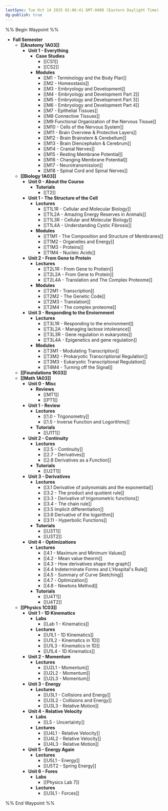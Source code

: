 ```yaml
---
lastSync: Tue Oct 14 2025 01:06:41 GMT-0400 (Eastern Daylight Time)
dg-publish: true
---
```

%% Begin Waypoint %%
- **Fall Semester**
	- **[[Anatomy 1A03]]**
		- **Unit 1 - Everything**
			- **Case Studies**
				- [[CS1]]
				- [[CS2]]
			- **Modules**
				- [[M1 - Terminology and the Body Plan]]
				- [[M2 - Homeostasis]]
				- [[M3 - Embryology and Development]]
				- [[M4 - Embryology and Development Part 2]]
				- [[M5 - Embryology and Development Part 3]]
				- [[M6 - Embryology and Development Part 4]]
				- [[M7 - Epithelial Tissues]]
				- [[M8 Connective Tissues]]
				- [[M9 Functional Organization of the Nervous Tissue]]
				- [[M10 - Cells of the Nervous System]]
				- [[M11 - Brain Overview & Protective Layers]]
				- [[M12 - Brain Brainstem & Cerebellum]]
				- [[M13 - Brain Diencephalon & Cerebrum]]
				- [[M14 - Cranial Nerves]]
				- [[M15 - Resting Membrane Potential]]
				- [[M16 - Changing Membrane Potential]]
				- [[M17 - Neurotransmission]]
				- [[M18 - Spinal Cord and Spinal Nerves]]
	- **[[Biology 1A03]]**
		- **Unit 0 - About the Course**
			- **Tutorials**
				- [[T2]]
		- **Unit 1 - The Structure of the Cell**
			- **Lectures**
				- [[T1L1R - Cellular and Molecular Biology]]
				- [[T1L2A - Amazing Energy Reserves in Animals]]
				- [[T1L3R - Cellular and Molecular Biology]]
				- [[T1L4A - Understanding Cystic Fibrosis]]
			- **Modules**
				- [[T1M1 - The Composition and Structure of Membranes]]
				- [[T1M2 - Organelles and Energy]]
				- [[T1M3 - Proteins]]
				- [[T1M4 - Nucleic Acids]]
		- **Unit 2 - From Gene to Protein**
			- **Lectures**
				- [[T2L1R - From Gene to Protiein]]
				- [[T2L2A - From Gene to Protein]]
				- [[T2L4A - Translation and The Complex Proteome]]
			- **Modules**
				- [[T2M1 - Transcription]]
				- [[T2M2 - The Genetic Code]]
				- [[T2M3 - Translation]]
				- [[T2M4 - The complex proteome]]
		- **Unit 3 - Responding to the Enviornment**
			- **Lectures**
				- [[T3L1R - Responding to the environment]]
				- [[T3L2A - Managing lactose intolerance]]
				- [[T3L3R - Gene regulation in eukaryotes]]
				- [[T3L4A - Epigenetics and gene regulation]]
			- **Modules**
				- [[T3M1 - Modulating Transcription]]
				- [[T3M2 - Prokaryotic Transcriptional Regulation]]
				- [[T3M3 - Eukaryotic Transcriptional Regulation]]
				- [[T4M4 - Turning off the Signal]]
	- **[[Foundations 1K03]]**
	- **[[Math 1A03]]**
		- **Unit 0 - Misc**
			- **Reviews**
				- [[MT1]]
				- [[PT1]]
		- **Unit 1 - Review**
			- **Lectures**
				- [[1.0 - Trigonometry]]
				- [[1.5 - Inverse Function and Logorithms]]
			- **Tutorials**
				- [[U1T1]]
		- **Unit 2 - Continuity**
			- **Lectures**
				- [[2.5 - Continuity]]
				- [[2.7 - Derivatives]]
				- [[2.8 Derivatives as a Function]]
			- **Tutorials**
				- [[U2T1]]
		- **Unit 3 - Derivatives**
			- **Lectures**
				- [[3.1 Derivative of polynomials and the exponential]]
				- [[3.2 - The product and quotient rule]]
				- [[3.3 - Derivative of trigonometric functions]]
				- [[3.4 - The chain rule]]
				- [[3.5 Implicit differentiation]]
				- [[3.6 Derivative of the logarithm]]
				- [[3.11 - Hyperbolic Functions]]
			- **Tutorials**
				- [[U3T1]]
				- [[U3T2]]
		- **Unit 4 - Optimizations**
			- **Lectures**
				- [[4.1 - Maximum and Minimum Values]]
				- [[4.2 - Mean value theorm]]
				- [[4.3 - How derivatives shape the graph]]
				- [[4.4 Indeterminate Forms and L'Hospital's Rule]]
				- [[4.5 - Summary of Curve Sketching]]
				- [[4.7 - Optimization]]
				- [[4.8 - Newtons Method]]
			- **Tutorials**
				- [[U4T1]]
				- [[U4T2]]
	- **[[Physics 1C03]]**
		- **Unit 1 - 1D Kinematics**
			- **Labs**
				- [[Lab 1 - Kinematics]]
			- **Lectures**
				- [[U1L1 - 1D Kinematics]]
				- [[U1L2 - Kinematics in 1D]]
				- [[U1L3 - Kinematics in 1D]]
				- [[U1L4 - 1D Kinematics]]
		- **Unit 2 - Momentum**
			- **Lectures**
				- [[U2L1 - Momentum]]
				- [[U2L2 - Momentum]]
				- [[U2L3 - Momentum]]
		- **Unit 3 - Energy**
			- **Lectures**
				- [[U3L1 - Collisions and Energy]]
				- [[U3L2 - Collisions and Energy]]
				- [[U3L3 - Relative Motion]]
		- **Unit 4 - Relative Velocity**
			- **Labs**
				- [[L5 - Uncertainty]]
			- **Lectures**
				- [[U4L1 - Relative Velocity]]
				- [[U4L2 - Relative Velocity]]
				- [[U4L3 - Relative Motion]]
		- **Unit 5 - Energy Again**
			- **Lectures**
				- [[U5L1 - Energy]]
				- [[U5T2 - Spring Energy]]
		- **Unit 6 - Fores**
			- **Labs**
				- [[Physics Lab 7]]
			- **Lectures**
				- [[U3L1 - Forces]]

%% End Waypoint %%
